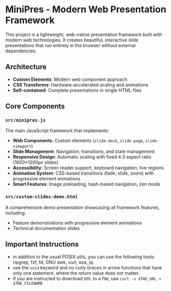 # MiniPres - Modern Web Presentation Framework

This project is a lightweight, web-native presentation framework built with modern web technologies. It creates beautiful, interactive slide presentations that run entirely in the browser without external dependencies.

## Architecture

- **Custom Elements**: Modern web component approach
- **CSS Transforms**: Hardware-accelerated scaling and animations
- **Self-contained**: Complete presentations in single HTML files

## Core Components

### `src/minipres.js`

The main JavaScript framework that implements:

- **Web Components**: Custom elements (`slide-deck`, `slide-page`, `slide-viewport`)
- **Slide Management**: Navigation, transitions, and state management
- **Responsive Design**: Automatic scaling with fixed 4:3 aspect ratio (1600×1200px slides)
- **Accessibility**: Screen reader support, keyboard navigation, live regions
- **Animation System**: CSS-based transitions (fade, slide, zoom) with progressive element animations
- **Smart Features**: Image preloading, hash-based navigation, zen mode

### `src/custom-slides-demo.html`

A comprehensive demo presentation showcasing all framework features, including:

- Feature demonstrations with progressive element animations
- Technical documentation slides

## Important Instructions

- in addition to the usual POSIX utils, you can use the following tools: ripgrep, fzf, fd, GNU awk, curl, eza, jq.
- use the `void` keyword and no curly braces in arrow functions that have only one statement, where the return value does not matter.
- if you are instructed to download sth. to a file, use `curl -s $THE_URL > $THE_FILENAME`
